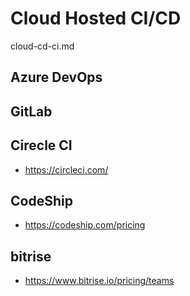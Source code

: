 # Cloud Hosted CI/CD

cloud-cd-ci.md

## Azure DevOps

## GitLab


## Cirecle CI

*   https://circleci.com/

## CodeShip

*   https://codeship.com/pricing

## bitrise

*   https://www.bitrise.io/pricing/teams


